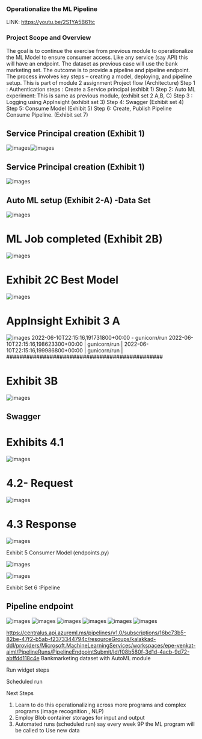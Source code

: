 ### Operationalize the ML Pipeline

LINK: https://youtu.be/2S1YA5B61tc 

### Project Scope and Overview

The goal is to continue the exercise from previous module to operationalize the ML Model to ensure consumer access. Like any service (say API) this will have an endpoint. The dataset as previous case will use the bank marketing set. The outcome is to provide a pipeline and pipeline endpoint. 
The process involves key steps  – creating a model, deploying, and pipeline setup. This is part of module 2 assignment
Project flow (Architecture)
Step 1 : Authentication steps : Create a Service principal (exhibit 1)
Step 2: Auto ML experiment: This is same as previous module, (exhibit set 2 A,B, C)
Step 3 : Logging using AppInsight (exhibit set 3)
Step 4: Swagger (Exhibit set  4)
Step 5: Consume Model (Exhibit 5)
Step 6: Create, Publish Pipeline Consume Pipeline. (Exhibit set 7)



## Service Principal creation (Exhibit 1)

![images](https://github.com/Vzard/Assignment-2/blob/main/images/image001.png)![images](https://github.com/Vzard/Assignment-2/blob/main/images/image002.png)


## Service Principal creation (Exhibit 1)

![images](https://github.com/Vzard/Assignment-2/blob/main/images/image003.png)
 

## Auto ML setup (Exhibit 2-A) -Data Set

![images](https://github.com/Vzard/Assignment-2/blob/main/images/image005.png)
    
# ML Job completed (Exhibit 2B)

![images](https://github.com/Vzard/Assignment-2/blob/main/images/image007.png)

# Exhibit 2C Best Model

![images](https://github.com/Vzard/Assignment-2/blob/main/images/image009.png)

# AppInsight Exhibit 3 A

![images](https://github.com/Vzard/Assignment-2/blob/main/images/image011.png)
2022-06-10T22:15:16,191731800+00:00 - gunicorn/run 
2022-06-10T22:15:16,198623300+00:00 | gunicorn/run | 
2022-06-10T22:15:16,199986800+00:00 | gunicorn/run | ###############################################

# Exhibit 3B
 
![images](https://github.com/Vzard/Assignment-2/blob/main/images/image013.png)



## Swagger 

#  Exhibits 4.1

![images](https://github.com/Vzard/Assignment-2/blob/main/images/image015.png)

# 4.2- Request 

![images](https://github.com/Vzard/Assignment-2/blob/main/images/image017.png)

# 4.3 Response 

![images](https://github.com/Vzard/Assignment-2/blob/main/images/image019.png)



Exhibit 5 Consumer Model (endpoints.py)
        
![images](https://github.com/Vzard/Assignment-2/blob/main/images/image021.png)                                                                                                                                                               

![images](https://github.com/Vzard/Assignment-2/blob/main/images/image023.png)

Exhibit Set 6 :Pipeline 

 
## Pipeline endpoint
 
![images](https://github.com/Vzard/Assignment-2/blob/main/images/image025.png)
![images](https://github.com/Vzard/Assignment-2/blob/main/images/image026.png)
![images](https://github.com/Vzard/Assignment-2/blob/main/images/image027.png)
![images](https://github.com/Vzard/Assignment-2/blob/main/images/image028.png)
![images](https://github.com/Vzard/Assignment-2/blob/main/images/image029.png)
![images](https://github.com/Vzard/Assignment-2/blob/main/images/image030.png)
 
https://centralus.api.azureml.ms/pipelines/v1.0/subscriptions/16bc73b5-82be-47f2-b5ab-f2373344794c/resourceGroups/kalakkad-ddl/providers/Microsoft.MachineLearningServices/workspaces/epe-venkat-aiml/PipelineRuns/PipelineEndpointSubmit/Id/f08b580f-3d1d-4acb-9d72-abffdd118c4e
Bankmarketing dataset with AutoML module
 

 

Run widget steps
 
Scheduled run  


Next Steps
1.	Learn to do this operationalizing across more programs and complex programs
(image recognition , NLP)
2.	Employ Blob container storages for input and output
3.	Automated runs (scheduled run) say every week 9P the ML program will be called to 
Use new data
